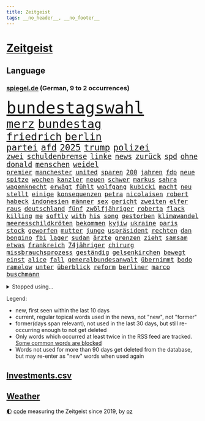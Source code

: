 ```yaml
---
title: Zeitgeist
tags: __no_header__, __no_footer__
---
```


# [Zeitgeist](https://oliz.io/zeitgeist/)

## Language

<h3><a href="https://www.spiegel.de" target="_blank">spiegel.de</a> (German, 9 to 2 occurrences)</h3>
<p style="font-family:monospace">
<span style="font-size:32pt"><a href="news_links.html#bundestagswahl" class="current">bundestagswahl</a></span>
<br>
<span style="font-size:23pt"><a href="news_links.html#merz" class="current">merz</a></span>
<span style="font-size:23pt"><a href="news_links.html#bundestag" class="current">bundestag</a></span>
<br>
<span style="font-size:20pt"><a href="news_links.html#friedrich" class="current">friedrich</a></span>
<span style="font-size:20pt"><a href="news_links.html#berlin" class="current">berlin</a></span>
<br>
<span style="font-size:17pt"><a href="news_links.html#partei" class="current">partei</a></span>
<span style="font-size:17pt"><a href="news_links.html#afd" class="current">afd</a></span>
<span style="font-size:17pt"><a href="news_links.html#2025" class="current">2025</a></span>
<span style="font-size:17pt"><a href="news_links.html#trump" class="current">trump</a></span>
<span style="font-size:17pt"><a href="news_links.html#polizei" class="current">polizei</a></span>
<br>
<span style="font-size:14pt"><a href="news_links.html#zwei" class="current">zwei</a></span>
<span style="font-size:14pt"><a href="news_links.html#schuldenbremse" class="current">schuldenbremse</a></span>
<span style="font-size:14pt"><a href="news_links.html#linke" class="current">linke</a></span>
<span style="font-size:14pt"><a href="news_links.html#news" class="current">news</a></span>
<span style="font-size:14pt"><a href="news_links.html#zurück" class="current">zurück</a></span>
<span style="font-size:14pt"><a href="news_links.html#spd" class="current">spd</a></span>
<span style="font-size:14pt"><a href="news_links.html#ohne" class="current">ohne</a></span>
<span style="font-size:14pt"><a href="news_links.html#donald" class="current">donald</a></span>
<span style="font-size:14pt"><a href="news_links.html#menschen" class="current">menschen</a></span>
<span style="font-size:14pt"><a href="news_links.html#weidel" class="current">weidel</a></span>
<br>
<span style="font-size:12pt"><a href="news_links.html#premier" class="current">premier</a></span>
<span style="font-size:12pt"><a href="news_links.html#manchester" class="current">manchester</a></span>
<span style="font-size:12pt"><a href="news_links.html#united" class="current">united</a></span>
<span style="font-size:12pt"><a href="news_links.html#sparen" class="current">sparen</a></span>
<span style="font-size:12pt"><a href="news_links.html#200" class="current">200</a></span>
<span style="font-size:12pt"><a href="news_links.html#jahren" class="current">jahren</a></span>
<span style="font-size:12pt"><a href="news_links.html#fdp" class="current">fdp</a></span>
<span style="font-size:12pt"><a href="news_links.html#neue" class="current">neue</a></span>
<span style="font-size:12pt"><a href="news_links.html#spitze" class="current">spitze</a></span>
<span style="font-size:12pt"><a href="news_links.html#wochen" class="current">wochen</a></span>
<span style="font-size:12pt"><a href="news_links.html#kanzler" class="current">kanzler</a></span>
<span style="font-size:12pt"><a href="news_links.html#neuen" class="current">neuen</a></span>
<span style="font-size:12pt"><a href="news_links.html#schwer" class="current">schwer</a></span>
<span style="font-size:12pt"><a href="news_links.html#markus" class="current">markus</a></span>
<span style="font-size:12pt"><a href="news_links.html#sahra" class="current">sahra</a></span>
<span style="font-size:12pt"><a href="news_links.html#wagenknecht" class="current">wagenknecht</a></span>
<span style="font-size:12pt"><a href="news_links.html#erwägt" class="current">erwägt</a></span>
<span style="font-size:12pt"><a href="news_links.html#fühlt" class="current">fühlt</a></span>
<span style="font-size:12pt"><a href="news_links.html#wolfgang" class="current">wolfgang</a></span>
<span style="font-size:12pt"><a href="news_links.html#kubicki" class="current">kubicki</a></span>
<span style="font-size:12pt"><a href="news_links.html#macht" class="current">macht</a></span>
<span style="font-size:12pt"><a href="news_links.html#neu" class="current">neu</a></span>
<span style="font-size:12pt"><a href="news_links.html#stellt" class="current">stellt</a></span>
<span style="font-size:12pt"><a href="news_links.html#einige" class="current">einige</a></span>
<span style="font-size:12pt"><a href="news_links.html#konsequenzen" class="current">konsequenzen</a></span>
<span style="font-size:12pt"><a href="news_links.html#petra" class="new">petra</a></span>
<span style="font-size:12pt"><a href="news_links.html#nicolaisen" class="new">nicolaisen</a></span>
<span style="font-size:12pt"><a href="news_links.html#robert" class="current">robert</a></span>
<span style="font-size:12pt"><a href="news_links.html#habeck" class="current">habeck</a></span>
<span style="font-size:12pt"><a href="news_links.html#indonesien" class="current">indonesien</a></span>
<span style="font-size:12pt"><a href="news_links.html#männer" class="current">männer</a></span>
<span style="font-size:12pt"><a href="news_links.html#sex" class="current">sex</a></span>
<span style="font-size:12pt"><a href="news_links.html#gericht" class="current">gericht</a></span>
<span style="font-size:12pt"><a href="news_links.html#zweiten" class="current">zweiten</a></span>
<span style="font-size:12pt"><a href="news_links.html#elfer" class="new">elfer</a></span>
<span style="font-size:12pt"><a href="news_links.html#raus" class="current">raus</a></span>
<span style="font-size:12pt"><a href="news_links.html#deutschland" class="current">deutschland</a></span>
<span style="font-size:12pt"><a href="news_links.html#fünf" class="current">fünf</a></span>
<span style="font-size:12pt"><a href="news_links.html#zwölfjähriger" class="current">zwölfjähriger</a></span>
<span style="font-size:12pt"><a href="news_links.html#roberta" class="new">roberta</a></span>
<span style="font-size:12pt"><a href="news_links.html#flack" class="new">flack</a></span>
<span style="font-size:12pt"><a href="news_links.html#killing" class="new">killing</a></span>
<span style="font-size:12pt"><a href="news_links.html#me" class="new">me</a></span>
<span style="font-size:12pt"><a href="news_links.html#softly" class="new">softly</a></span>
<span style="font-size:12pt"><a href="news_links.html#with" class="current">with</a></span>
<span style="font-size:12pt"><a href="news_links.html#his" class="new">his</a></span>
<span style="font-size:12pt"><a href="news_links.html#song" class="current">song</a></span>
<span style="font-size:12pt"><a href="news_links.html#gestorben" class="current">gestorben</a></span>
<span style="font-size:12pt"><a href="news_links.html#klimawandel" class="current">klimawandel</a></span>
<span style="font-size:12pt"><a href="news_links.html#meeresschildkröten" class="new">meeresschildkröten</a></span>
<span style="font-size:12pt"><a href="news_links.html#bekommen" class="current">bekommen</a></span>
<span style="font-size:12pt"><a href="news_links.html#kyjiw" class="current">kyjiw</a></span>
<span style="font-size:12pt"><a href="news_links.html#ukraine" class="current">ukraine</a></span>
<span style="font-size:12pt"><a href="news_links.html#paris" class="current">paris</a></span>
<span style="font-size:12pt"><a href="news_links.html#stock" class="current">stock</a></span>
<span style="font-size:12pt"><a href="news_links.html#geworfen" class="current">geworfen</a></span>
<span style="font-size:12pt"><a href="news_links.html#mutter" class="current">mutter</a></span>
<span style="font-size:12pt"><a href="news_links.html#junge" class="current">junge</a></span>
<span style="font-size:12pt"><a href="news_links.html#uspräsident" class="current">uspräsident</a></span>
<span style="font-size:12pt"><a href="news_links.html#rechten" class="current">rechten</a></span>
<span style="font-size:12pt"><a href="news_links.html#dan" class="new">dan</a></span>
<span style="font-size:12pt"><a href="news_links.html#bongino" class="new">bongino</a></span>
<span style="font-size:12pt"><a href="news_links.html#fbi" class="current">fbi</a></span>
<span style="font-size:12pt"><a href="news_links.html#lager" class="current">lager</a></span>
<span style="font-size:12pt"><a href="news_links.html#sudan" class="current">sudan</a></span>
<span style="font-size:12pt"><a href="news_links.html#ärzte" class="current">ärzte</a></span>
<span style="font-size:12pt"><a href="news_links.html#grenzen" class="current">grenzen</a></span>
<span style="font-size:12pt"><a href="news_links.html#zieht" class="current">zieht</a></span>
<span style="font-size:12pt"><a href="news_links.html#samsam" class="new">samsam</a></span>
<span style="font-size:12pt"><a href="news_links.html#etwas" class="current">etwas</a></span>
<span style="font-size:12pt"><a href="news_links.html#frankreich" class="current">frankreich</a></span>
<span style="font-size:12pt"><a href="news_links.html#74jähriger" class="new">74jähriger</a></span>
<span style="font-size:12pt"><a href="news_links.html#chirurg" class="current">chirurg</a></span>
<span style="font-size:12pt"><a href="news_links.html#missbrauchsprozess" class="new">missbrauchsprozess</a></span>
<span style="font-size:12pt"><a href="news_links.html#geständig" class="new">geständig</a></span>
<span style="font-size:12pt"><a href="news_links.html#gelsenkirchen" class="new">gelsenkirchen</a></span>
<span style="font-size:12pt"><a href="news_links.html#bewegt" class="current">bewegt</a></span>
<span style="font-size:12pt"><a href="news_links.html#einst" class="current">einst</a></span>
<span style="font-size:12pt"><a href="news_links.html#alice" class="current">alice</a></span>
<span style="font-size:12pt"><a href="news_links.html#fall" class="current">fall</a></span>
<span style="font-size:12pt"><a href="news_links.html#generalbundesanwalt" class="current">generalbundesanwalt</a></span>
<span style="font-size:12pt"><a href="news_links.html#übernimmt" class="current">übernimmt</a></span>
<span style="font-size:12pt"><a href="news_links.html#bodo" class="current">bodo</a></span>
<span style="font-size:12pt"><a href="news_links.html#ramelow" class="current">ramelow</a></span>
<span style="font-size:12pt"><a href="news_links.html#unter" class="current">unter</a></span>
<span style="font-size:12pt"><a href="news_links.html#überblick" class="current">überblick</a></span>
<span style="font-size:12pt"><a href="news_links.html#reform" class="current">reform</a></span>
<span style="font-size:12pt"><a href="news_links.html#berliner" class="current">berliner</a></span>
<span style="font-size:12pt"><a href="news_links.html#marco" class="current">marco</a></span>
<span style="font-size:12pt"><a href="news_links.html#buschmann" class="current">buschmann</a></span>
</p>
<details>
<summary>Stopped using...</summary>
<p class="former" style="font-size:12pt">
14(1585) 75(1585) eindruck(1585) nachfolge(1585) bayerns(1584) wege(1584) 100000(1583) 6(1583) gelegt(1583) welle(1583) bisherige(1582) energien(1582) razzia(1582) riss(1582) skandal(1582) volker(1582) 22(1581) 50000(1581) mordes(1581) wichtigste(1581) christoph(1580) gestartet(1580) verurteilte(1580) gemeldet(1579) maßnahme(1579) 26(1578) aufnahmen(1578) bidens(1578) flugzeuge(1578) illegalen(1578) klubs(1578) offensive(1578) strafen(1578) verschiedene(1578) dramatisch(1577) englische(1577) entgegen(1577) ermöglichen(1577) gereist(1577) meldete(1577) nachruf(1577) publikum(1577) software(1577) erfahrungen(1576) fahrt(1576) obama(1576) polizeieinsatz(1576) sinkt(1576) vorwurf(1576) 400(1575) entschädigung(1575) erinnerungen(1575) kamera(1575) niederländische(1575) theater(1575) 2022(1574) anwälte(1574) george(1574) käufer(1574) oliver(1574) vermeiden(1574) versuchte(1574) babys(1573) bestehen(1573) forderte(1573) san(1573) satz(1573) beginnen(1572) plädiert(1572) allianz(1571) armut(1571) frachter(1571) wachstum(1571) beiträge(1569) nutzte(1569) besuchen(1568) absage(1567) ausbau(1567) geschossen(1567) heil(1567) schnellen(1566) drängen(1564) müsste(1564) tiefen(1564) fit(1563) streitet(1563) kommende(1562) auflagen(1561) gouverneur(1561) olympische(1561) umgeht(1561) empfängt(1557) einschätzung(1556) landete(1555) steffen(1555) abstieg(1554) einkommen(1546) iranischen(1546) retter(1546) staatlichen(1540) geblieben(1537) überfordert(1530) hitler(1521) ungewöhnlichen(1521) rakete(1520) rache(1519) sammeln(1519) last(1518) expräsidenten(1454) belästigung(1450) zusammenbruch(1438) carlos(1437) mitverantwortlich(1396) verlag(1393) durchbruch(1355) jahresende(1337) anführer(1326) kuriose(1278) king(1251) ungewöhnliche(1194) ausgeben(1184) tradition(1165) brennt(1150) öffentlichrechtlichen(1147) geheimdienst(1146) verschwinden(1123) schwieriger(1113) fake(1106) helikopter(1102) ergeben(1101) einheit(1098) lücken(1066) nebenbei(1059) rezession(1051) fox(1041) spart(1041) crew(1033) klopp(1018) dahin(1004) titelverteidiger(982) veröffentlichen(973) irans(972) sexuell(968) zuwanderung(961) revolution(930) einladung(908) vizekanzler(903) 05(899) tagelang(889) spionage(886) kommunikation(883) versehen(852) parolen(848) ignoriert(842) autohersteller(841) schwarzer(837) billigt(828) ulm(816) ig(812) metall(812) kommentiert(796) 47(794) steigern(793) strafanzeige(791) reisende(790) gelegenheit(782) gekündigt(781) opfers(778) solcher(758) springen(753) ständig(747) alcaraz(745) chatgpt(745) leon(738) filmen(729) georgien(726) brauche(722) zuckerberg(719) instituts(714) zogen(700) optionen(693) älteren(691) arbeitskräfte(682) gründung(678) sommerspielen(676) zeuge(666) zurückgetreten(662) samuel(660) fisch(653) urlauber(652) trikot(648) erforscht(645) berühmtesten(636) seltsame(633) mohammed(626) ford(616) sandra(611) unterschied(607) qualität(604) anschluss(600) überlegen(596) verriet(594) vertreten(593) benachteiligt(588) queere(586) quellen(586) preiserhöhung(584) warnungen(582) mutmaßliches(573) seele(572) diskriminierung(568) nächster(562) forschern(560) froh(556) wegovy(556) zweifelt(549) albtraum(546) frank(543) ausnahmezustand(540) knie(539) us(530) technisch(519) spdgeneralsekretär(510) 76(508) nagel(504) attentäter(503) boeing(503) singen(500) ausbruch(497) duo(497) version(492) eröffnung(491) gravierenden(484) versuche(483) veröffentlichung(482) taucht(481) streifenwagen(479) wilde(476) bestätigte(474) unterscheidet(472) damaskus(468) kilometern(468) interne(467) mancherorts(464) wild(459) mohammad(455) staatssekretärin(455) flensburg(454) positioniert(454) signalisiert(450) hamasmassaker(447) kulturszene(447) geiselnahme(444) gesichter(425) dubai(423) verspätung(420) vereidigt(419) catherine(418) starkwatzinger(413) gezahlt(410) machtwechsel(409) huthis(405) huthimiliz(404) stürmt(404) anzugreifen(401) zurückgewiesen(401) luxemburg(398) erziehung(392) spekulationen(392) audi(391) brandenburgischen(391) ruiniert(390) hollywoods(388) raumfahrt(388) seoul(387) spannend(386) emobilität(385) rüsten(384) siebzigerjahren(383) marken(377) mittleren(372) dreharbeiten(369) rettete(368) abgewiesen(367) konzept(367) zurückziehen(367) zweieinhalb(366) macher(362) bunte(359) asien(357) 74(354) strategische(353) zerlegt(352) fertig(348) autofahrerin(346) riesiger(344) sabine(343) klette(341) 58(340) bewerben(340) lüge(340) seltsamen(338) auslöser(337) entlang(335) legten(335) tvshow(334) fehlern(331) höchstwert(329) major(329) ali(328) bomben(328) fing(328) philosophie(328) ersatz(327) verurteilter(326) kaputt(325) bundesland(324) halbzeit(324) bundesstaaten(322) singapur(320) abgrund(316) fastfoodkette(315) lieder(315) verdächtig(314) km/h(313) iga(311) świątek(311) rügen(309) zusätzlichen(309) getreten(308) heimatland(308) entlassung(303) ernannt(303) abgeschoben(302) boykottieren(301) escooter(301) objekt(301) verschleppten(301) louis(299) schlimmsten(299) billionen(298) zehntausend(298) figuren(296) lachgas(295) toren(294) hunderttausenden(292) sparkurs(291) ernstfall(290) akzeptieren(288) düstere(287) römische(287) wahlkampfauftritt(286) ausfall(284) aufhebung(282) europäischer(279) besuchte(278) flüchtlingslager(278) attackierte(277) nadal(277) rafael(277) wandel(277) stephen(276) attentats(275) bande(270) ausbreitung(269) asche(267) kugeln(266) populär(265) begleitung(263) spielerinnen(261) buhlt(260) rutschen(260) vorteile(260) weltkriegs(260) mitstreiter(258) stiegen(256) grünenvorsitzende(255) meisterin(254) kulturschaffende(250) mächtig(250) umständen(250) jubel(247) alassad(246) kreisen(246) wählte(246) zelebriert(246) ältesten(246) grand(245) kryptowährungen(244) matthew(244) beschweren(242) vergaß(242) franken(241) umgebung(241) kurse(239) stationen(239) einreiseverbot(238) mitleid(238) redaktion(238) blitzeinschlag(237) erobern(237) kreative(235) sätzen(234) fassung(233) beschleunigt(231) durchaus(231) reichste(228) hurrikan(227) mob(227) sprangen(227) 28jähriger(226) bitcoin(226) kurioser(226) donau(225) feuert(225) şahin(224) vorsichtig(223) weltraum(223) bekamen(222) diesel(222) nuri(222) sprengung(222) strategien(222) autounfall(221) umgesetzt(220) müdigkeit(219) winslet(219) gewaltvorwürfen(215) ausgewertet(214) mcdonald's(212) 38jährige(211) gefilmt(211) music(210) externe(209) militärexperte(209) mittelschicht(209) untergrund(206) erkrankungen(205) zweijähriger(205) präsidentschaft(204) richtungen(204) sparkasse(204) inlandsgeheimdienst(202) zentrales(202) merkt(200) siebte(200) brutalität(199) waggon(198) ausgeschieden(196) follower(196) pennsylvania(196) kriselnde(195) fritz(194) muhammad(193) secret(192) drehen(191) bundesnetzagentur(188) ausbrechen(187) stechen(187) jemen(186) konkret(186) symbole(186) kripo(185) 36jährige(184) scheiterten(184) redete(183) schau(182) baschar(181) verfolgungsjagd(180) befeuert(178) datum(178) geheimen(178) geknackt(177) verhängen(177) dhl(176) mittag(176) rückschläge(176) schadstoffe(176) konzernchef(174) unterirdische(174) astronomie(172) erfunden(171) zeitreise(171) preisgeld(170) gange(168) ozempic(168) gianni(165) grausiger(165) infantino(165) poesie(165) waffenhilfe(165) begleiter(164) ohrfeige(164) tvrechte(164) danny(163) nämlich(163) unterbringung(163) variante(163) erstaunliche(162) jährlichen(162) khan(162) straflager(162) weiterarbeiten(162) hob(161) 48jährige(160) drohender(160) kapitol(160) peinliche(160) ahmad(159) bezichtigt(156) plante(156) sahen(156) state(156) cem(155) geschaffen(155) özdemir(155) stromversorgung(154) ungewissen(154) organisierte(153) südlibanon(153) müde(152) aken(151) osaka(151) galaxy(150) gesetzes(150) usbundesstaaten(149) betreuen(148) speziellen(148) stücke(148) bezwingt(147) ratlos(147) recherchen(147) code(146) einnahmen(146) feuerpause(146) versteckte(146) öltanker(146) inneren(145) lehramt(145) verlängerte(145) ausprobieren(144) frohms(143) merle(143) torhüterin(143) verrückte(143) prominenter(142) festgehalten(141) fremder(141) aleksandar(140) katastrophal(140) bernhard(139) hofiert(139) tausendmal(139) olivenöl(138) pamela(138) zeitung(138) überstand(138) befragten(137) einkaufen(137) kaufprämie(137) blume(136) brantner(136) ausgehen(135) größtem(135) diktatur(134) wirtschaftlichen(134) auslaufen(133) liebesbrief(133) saintgermain(133) segnet(133) u(133) verliehen(132) barnier(131) biathlon(131) diktators(131) schlüssel(131) vertrieb(131) böden(130) oligarchen(130) strohe(130) echtes(129) räumte(128) altersgruppe(127) doppelpack(127) kühl(127) fotografin(126) goretzka(126) podest(126) rollstuhlfahrer(126) saisonsieg(126) studiert(126) denke(125) weh(125) kräften(124) adhs(123) astronomen(123) paula(123) 182(122) geladen(122) rasante(122) veranstaltungen(122) libanesische(121) überwachungskamera(121) antónio(120) dateien(120) guterres(120) photographer(120) raphael(120) ruinen(120) südlich(120) unogeneralsekretär(120) year(120) exemplar(119) intervention(119) roger(119) bereist(118) reichten(118) zulasten(118) warriors(116) cdukandidat(115) grünenchefin(115) umdenken(115) fokussieren(114) stellungen(114) vorsorglich(114) we(114) entdeckten(113) prognostiziert(113) städtchen(112) dimensionen(111) houston(111) norbert(111) weltuntergang(111) amtsantritt(110) mcdonald’s(110) aggressiver(109) bindung(109) hotelbrand(109) klassenzimmer(109) knochen(109) lebensgefährliche(109) dubaischokolade(107) kurskorrektur(107) süßigkeit(107) traditionellen(107) waffenarsenal(107) vereint(106) watzke(105) beschränken(104) branchenverband(104) miersch(104) elektroschrott(103) erkennbar(103) erneuerbaren(103) leser(103) sancta(103) verlängerung(103) zustände(103) erinnerungskultur(102) krankmeldung(102) sprüchen(102) alleinerziehende(101) costner(100) meteorologen(100) naiv(100) ausgezahlt(99) aussetzung(99) costar(99) mussolini(99) radikal(99) schulsystem(99) unfallopfer(99) versicherungen(99) zusagen(99) schrittweise(98) 37jährige(97) ausziehen(97) energieagentur(97) kochbuch(97) psychiatrischen(97) verhängte(97) arztes(96) beobachtungen(96) bürgern(96) mehrkosten(96) historikerin(95) künftiger(95) schröpfen(95) abgelehnt(94) überholen(94) gesänge(93) islamischer(93) jinping(93) lys(93) unfällen(93) wunschzettel(93) fsv(92) joseph(92) amorim(91) deportieren(91) milliardenhöhe(91) schnellsten(91) ausstellung(90) erkämpft(90) millionenbetrag(90) singles(90) angehört(89) dreesen(89) emails(89) festnahm(89) prowestlichen(89) umgebracht(89) kopfüber(88) tarifrunde(88) wirtschaftsgipfel(88) wohnungstür(88) aiwanger(87) computerprogramm(87) schienen(87) skistar(87) staatsverschuldung(87) vermieter(87) besitzerin(86) erschütterte(86) gavin(86) matratze(86) mitzumischen(86) ruhen(86) schauspielstar(86) schwierigsten(86) straffrei(86) überfallen(86) alkoholmissbrauch(85) einreiseregeln(85) entschlossen(85) filmstar(85) heimatbesuch(85) nutzern(85) trickbetrüger(85) öffentlichrechtliche(85) ausländischer(84) blaupause(84) bush(84) feministische(84) schläft(84) schönen(84) teppich(84) trashige(84) matrix(83) orleans(83) schräge(83) soccer(83) wechseljahre(83) wundern(83) dienste(82) elektronische(82) funkt(82) leibwächter(82) nahtlos(82) proiranischen(82) provisorische(82) rallye(82) sánchez(82) ungebremst(82) beschwerde(81) demontiert(81) gasse(81) hantierte(81) mordurteil(81) sauberer(81) schulsport(81) überrollte(81) cox(80) formuliert(80) macrons(80) schlauer(80) schmuck(80) urban(80) polizeieinsätze(79) wahlsiegs(79) überlegungen(79) alfred(78) barfuß(78) elektroantrieb(78) kürzen(78) liz(78) packen(78) wirtschaftsfragen(78) wunderbar(78) endspurt(77) funde(77) mangelhafte(77) quälte(77) renaissance(77) sparsam(77) weiterkommen(77) gewalttätigen(76) luftverkehr(76) meghan(76) satt(76) schusswaffe(76) uskongress(76) vereidigung(76) zocken(76) facebookmutterkonzern(75) ferne(75) gaël(75) gejagt(75) hegen(75) regierungsparteien(75) sportuhren(75) abschiedsrede(74) festung(74) herrmann(74) illegales(74) mahnende(74) royale(74) rüstung(74) turbulente(74) entlassene(73) gestrichen(73) sanieren(73) schotte(73) veranstaltungsort(73) erstaunlicher(72) exaußenminister(72) feder(72) verfassungswidriger(72) bischöfin(71) elternhaus(71) epa(71) kilometerhoch(71) museen(71) pompeji(71) raste(71) relativiert(71) weisheit(71) annektieren(70) befürchteten(70) karriereplattform(70) repräsentantenhaus(70) schweinfurt(70) tarifbeschäftigten(70) tatwerkzeug(70) usrepräsentantenhaus(70) windpark(70) amtierende(69) domenico(69) gasindustrie(69) klarheit(69) preissteigerung(69) verheerende(69) alive(68) boxlegende(68) explorer(68) helga(68) sexiest(68) voranbringen(68) fire(67) gerangel(67) report(67) wal(67) 27jährigen(66) arbeitsgericht(66) bestürzung(66) erbarmen(66) geklagt(66) stärkung(66) tanz(66) tropfen(66) verletzlich(66) exrafterroristin(65) inszenierungen(65) luftalarm(65) motive(65) trio(65) verzögerungen(64) ausstattung(63) ehrlichen(63) einigte(63) erosion(63) früherkennung(63) geheimnisvollen(63) indikator(63) nachgewiesen(63) rabattpreise(63) reedereien(63) spiegelbildungsnewsletter(63) unterdrückte(63) weltbühne(63) chipkonzern(62) halsschmerzen(62) intendantin(62) lockern(62) nordische(62) raketenangriffe(62) serienvergewaltiger(62) fasziniert(61) krankheitserreger(61) mcconaughey(61) medizinstudium(61) sammelte(61) direktmandate(60) ernannter(60) gesundheitsministerin(60) global(60) lenkrad(60) universums(60) antisemitischem(59) gleisen(59) herausgeber(59) konkurrentinnen(59) wecken(59) zurückhaltender(59) aufbruchstimmung(58) ausgelesen(58) einstecken(58) elektrosuv(58) gelockert(58) liter(58) sehkraft(58) zurückzugeben(58) baumgart(57) feyenoord(57) kitten(57) maul(57) ruben(57) weihnachtsmarkt(57) alkoholsucht(56) einserabitur(56) floskel(56) fußballwelt(56) günstiges(56) nordstreampipelines(56) seniorin(56) wissenschaftlern(56) angebunden(55) begreifen(55) conor(55) geige(55) geleakt(55) hungerstreik(55) kommunizieren(55) mcgregor(55) prüfbericht(55) unfair(55) 40000(54) machthabern(54) twitch(54) inseln(53) metachef(53) ratschläge(53) falschaussage(52) hindern(52) klassischer(52) runder(52) schier(52) spiekeroog(52) dickicht(51) disstrack(51) like(51) nüchtern(51) rockband(51) schulschließungen(51) universal(51) weigern(51) beschwert(50) boomen(50) geiger(50) handyverbote(50) neureuther(50) prinzen(50) sportstars(50) vinzenz(50) zwischenfällen(50) übergangsweise(50) geheimdienstchef(49) interimstrainer(49) limousine(49) tommy(49) verschleiß(49) 2034(48) fahrverbot(48) georgischen(48) kreuzbandriss(48) philologenverband(48) reichensteuer(48) showdown(48) basteln(47) beruflichem(47) bewusstlos(47) fahrradfahrer(47) flagge(47) kollidierte(47) megastadt(47) rückkehrer(47) sukyeol(47) symptomen(47) verhandlung(47) yoon(47) adidas(46) alphamännchen(46) anschuldigung(46) ausrufung(46) mogelpackung(46) siebenmal(46) abgesichert(45) adolf(45) amrum(45) begnadigung(45) coburg(45) föhr(45) heiligabend(45) mikrobiologe(45) norweger(45) produktionen(45) stoppten(45) brugger(44) bytedance(44) starkes(44) syrern(44) varta(44) windenergie(44) bundesinnenministerium(43) genötigt(43) jahrgänge(43) pensionär(43) amazongründer(42) dunkelsten(42) erdöl(42) kriegsrechts(42) zeremonie(42) autokonzerne(41) basiert(41) dauerzustand(41) erbeuten(41) mysteriöser(41) stolpert(41) willkürlich(41) erbeutet(40) frauenumkleide(40) gittens(40) hasskriminalität(40) kylie(40) summer(40) übergangsminister(40) begab(39) chefcoach(39) fußballweltmeisterschaft(39) lockte(39) ökostrom(39) bundesligaspiel(38) demütigung(38) eingefädelt(38) footballstar(38) füllen(38) nöten(38) politikwechsel(38) reiste(38) 52(37) anstellt(37) bauern(37) grünenabgeordneter(37) preisträger(37) spionageverdacht(37) sterbenden(37) zubereitung(37) übergangsregierung(37) ausreichend(36) betonen(36) exfdpminister(36) grünenkanzlerkandidat(36) law(36) premierministers(36) präsent(36) verstörende(36) überstehen(36) behinderung(35) betrogenen(35) bulgarien(35) gesuchten(35) hot(35) solch(35) ungemach(35) innovationen(34) schutzstatus(34) weckten(34) aufzuhören(33) vergiftet(33) überbietet(33) 55jährige(32) androhung(32) chemiewaffen(32) freeland(32) geringere(32) hopkins(32) damaliger(31) gewährt(31) lunch(31) superreiche(31) verbrannt(31) winterkorn(31) abzocke(30) gestreamt(30) royalen(30) unbekanntem(30) atomausstieg(29) gegenspieler(29) gruß(29) ostdeutschen(29) schreckmoment(29) best(28) eingeschlafen(28) feuerwehrleute(28) modularen(28) treu(28) darlehen(27) demenz(27) hochtouren(27) parteispendentracker(27) salman(27) unglaublicher(27) verkaufsverbot(27) beliebtes(26) oligarchie(26) archiv(25) ausscheiden(25) einigt(25) partys(25) penny(25) seelsorge(25) vorreiter(25) abgebrannt(24) magdeburger(24) reuters(24) rührende(24) sessellift(24) theorien(24) trauerfeier(24) abgeschirmt(23) bo(23) islamist(23) kopfschütteln(23) woanders(23) 33000(22) dreierkoalition(22) premierministerin(22) sechzigerjahren(22) spritpreise(22) beerdigungen(21) behinderte(21) laura(21) podcastfolge(21) umbruch(21) wintersturm(21) einzuhegen(20) heart(20) innsbruck(20) persönlichkeiten(20) skirennfahrer(20) systematische(20) verbannen(20) abgesetzten(19) abgrenzen(19) călin(19) dicke(19) eröffnungsfeier(19) georgescu(19) neujahrsbotschaft(19) rumänischen(19) schlesinger(19) selbstversuch(19) sicherheitsvorkehrungen(19) verdreht(19) versetzt(19) wütende(19) zigarette(19) personenschutz(18) 6000(17) entsprechender(17) epische(17) regionalen(17) schauspielstars(17) umlaufbahn(17) durchwachsen(16) gesundheitsexpertin(16) kimodellen(16) kultstatus(16) routine(16) starlink(16) vorstandsmitglieder(16) abbruch(15) dominierten(15) gesunden(15) schlichtungsstelle(15) tankers(15) verhaftung(15) wirtschaftskompetenz(15) zeige(15) früheres(14) gegnerin(14) uskapitol(14) dänischer(13) kaliforniens(13) melbourne(13) missionen(13) newsom(13) vereinzelt(13) vietnam(13) andrea(12) aufbau(12) disput(12) faktenchecks(12) feiermeile(12) frontmann(12) giftig(12) großspenden(12) hassrede(12) hotspots(12) institutionalisierte(12) ukrainehilfe(12) buchstaben(11) edgar(11) gesunde(11) harmonisch(11) umtausch(11)
</p>
</details>
<p>Legend:
<ul>
<li><span class="new">new</span>, first seen within the last 10 days</li>
<li><span class="current">current</span>, regular topical words used in the news, not "new", not "former"</li>
<li><span class="former">former(days span relevant)</span>, not used in the last 30 days, but still re-occurring enough to not get deleted</li>
<li>Only words which occurred at least twice in the RSS feed are tracked. <a href="language/filters.py">Some common words are blocked</a></li>
<li>Words not used for more than 90 days get deleted from the database, but may re-enter as "new" words when used again</li>
</ul>
</p>

## [Investments](investments.html)[.csv](investments.csv)

## [Weather](weather.html)

<footer>
<a href="javascript:toggleTheme()" class="nav">🌓</a>
<a href="https://github.com/ooz/zeitgeist">code</a> measuring the Zeitgeist since 2019, by <a href="https://oliz.io">oz</a>
</footer>
